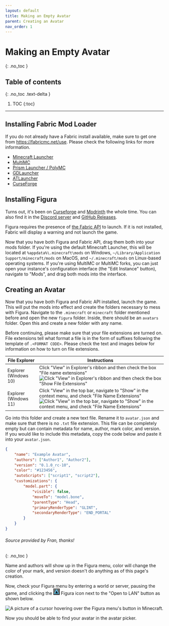 ```yaml
---
layout: default
title: Making an Empty Avatar
parent: Creating an Avatar
nav_order: 1
---
```


# Making an Empty Avatar
{: .no_toc }

## Table of contents
{: .no_toc .text-delta }

1. TOC
{:toc}

---

## Installing Fabric Mod Loader

If you do not already have a Fabric install available, make sure to get one from <https://fabricmc.net/use>. Please check the following links for more information.

- [Minecraft Launcher](/Figura-Wiki/docs/install-fabric.html#minecraft-launcher)
- [MultiMC](/Figura-Wiki/docs/install-fabric.html#multimc)
- [Prism Launcher / PolyMC](/Figura-Wiki/docs/install-fabric.html#prism-launcher---polymc)
- [GDLauncher](/Figura-Wiki/docs/install-fabric.html#gdlauncher)
- [ATLauncher](/Figura-Wiki/docs/install-fabric.html#atlauncher)
- [CurseForge](/Figura-Wiki/docs/install-fabric.html#curseforge)

## Installing Figura

Turns out, it's been on [Curseforge](https://www.curseforge.com/minecraft/mc-mods/figura/files/all) and [Modrinth](https://modrinth.com/mod/figura/versions) the whole time. You can also find it in the [Discord server](https://discord.gg/ekHGHcH8Af) and [GitHub Releases](https://github.com/Kingdom-of-The-Moon/FiguraRewriteRewrite/releases).

Figura requires the presence of [the Fabric API](https://modrinth.com/mod/fabric-api) to launch. If it is not installed, Fabric will display a warning and not launch the game.

Now that you have both Figura and Fabric API, drag them both into your mods folder. If you're using the default Minecraft Launcher, this will be located at `%appdata%\.minecraft\mods` on Windows, `~/Library/Application Support/minecraft/mods` on MacOS, and `~/.minecraft/mods` on Linux-based operating systems. If you're using MultiMC or MultiMC forks, you can just open your instance's configuration interface (the "Edit Instance" button), navigate to "Mods", and drag both mods into the interface.

## Creating an Avatar

Now that you have both Figura and Fabric API installed, launch the game. This will put the mods into effect and create the folders necessary to mess with Figura. Navigate to the `.minecraft` or `minecraft` folder mentioned before and open the new `figura` folder. Inside, there should be an `avatars` folder. Open this and create a new folder with any name.

Before continuing, please make sure that your file extensions are turned on. File extensions tell what format a file is in the form of suffixes following the template of `.<FORMAT CODE>`. Please check the text and images below for information on how to turn on file extensions.

| File Explorer | Instructions |
| --- | --- |
| Explorer (Windows 10) | Click "View" in Explorer's ribbon and then check the box "File name extensions" ![Click "View" in Explorer's ribbon and then check the box "Show File Extensions"](https://cdn.discordapp.com/attachments/808155531389698079/866441704693563413/100190d1473193093-hide-show-file-name-extensions-windows-10-a-file_name_extensions-file_explorer.png?size=4096)
| Explorer (Windows 11) | Click "View" in the top bar, navigate to "Show" in the context menu, and check "File Name Extensions" ![Click "View" in the top bar, navigate to "Show" in the context menu, and check "File Name Extensions"](https://cdn.discordapp.com/attachments/808155531389698079/890560150518259722/unknown.png?size=4096)

Go into this folder and create a new text file. Rename it to `avatar.json` and make sure that there is no `.txt` file extension. This file can be completely empty but can contain metadata for name, author, mark color, and version. If you would like to include this metadata, copy the code below and paste it into your `avatar.json`.

```json
{
    "name": "Example Avatar",
    "authors": ["Author1", "Author2"],
    "version": "0.1.0_rc-10",
    "color": "#123456",
    "autoScripts": ["script1", "script2"],
    "customizations": {
        "model.part": {
            "visible": false,
            "moveTo": "model.bone",
            "parentType": "Head",
            "primaryRenderType": "GLINT",
            "secondaryRenderType": "END_PORTAL"
        }
    }
}
```

###### Source provided by Fran, thanks!
{: .no_toc }

Name and authors will show up in the Figura menu, color will change the color of your mark, and version doesn't do anything as of this page's creation.

Now, check your Figura menu by entering a world or server, pausing the game, and clicking the ![](https://github.com/Slymeball/figura-wiki/blob/main/images/figura/buttons/panel.png?raw=true) Figura icon next to the "Open to LAN" button as shown below.

![A picture of a cursor hovering over the Figura menu's button in Minecraft.](https://u.cubeupload.com/Letters_7/Screenshotfrom202207.png)

Now you should be able to find your avatar in the avatar picker.